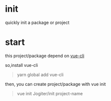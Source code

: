# init
quickly init a package or project

# start

this project/package depend on [vue-cli](https://github.com/vuejs/vue-cli)

so,install vue-cli

>yarn global add vue-cli

then, you can create project/package with vue init

>vue init Jogiter/init project-name
